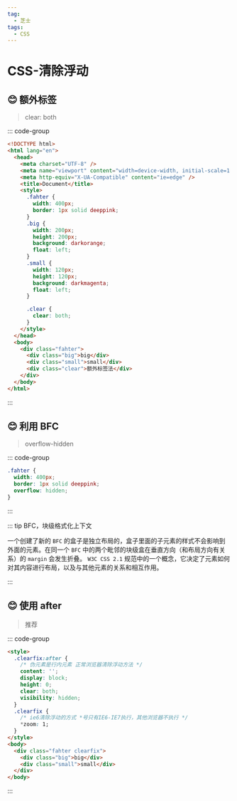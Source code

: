 ```yaml
---
tag:
  - 芝士
tags:
  - CSS
---
```


# CSS-清除浮动

## 😊 额外标签

> clear: both

::: code-group

```html
<!DOCTYPE html>
<html lang="en">
  <head>
    <meta charset="UTF-8" />
    <meta name="viewport" content="width=device-width, initial-scale=1.0" />
    <meta http-equiv="X-UA-Compatible" content="ie=edge" />
    <title>Document</title>
    <style>
      .fahter {
        width: 400px;
        border: 1px solid deeppink;
      }
      .big {
        width: 200px;
        height: 200px;
        background: darkorange;
        float: left;
      }
      .small {
        width: 120px;
        height: 120px;
        background: darkmagenta;
        float: left;
      }

      .clear {
        clear: both;
      }
    </style>
  </head>
  <body>
    <div class="fahter">
      <div class="big">big</div>
      <div class="small">small</div>
      <div class="clear">额外标签法</div>
    </div>
  </body>
</html>
```

:::

## 😊 利用 BFC

> overflow-hidden

::: code-group

```css
.fahter {
  width: 400px;
  border: 1px solid deeppink;
  overflow: hidden;
}
```

:::

::: tip BFC，块级格式化上下文

一个创建了新的 `BFC` 的盒子是独立布局的，盒子里面的子元素的样式不会影响到外面的元素。在同一个 `BFC` 中的两个毗邻的块级盒在垂直方向（和布局方向有关系）的 `margin` 会发生折叠。 `W3C CSS 2.1` 规范中的一个概念，它决定了元素如何对其内容进行布局，以及与其他元素的关系和相互作用。

:::

## 😊 使用 after

> 推荐

::: code-group

```html
<style>
  .clearfix:after {
    /* 伪元素是行内元素 正常浏览器清除浮动方法 */
    content: '';
    display: block;
    height: 0;
    clear: both;
    visibility: hidden;
  }
  .clearfix {
    /* ie6清除浮动的方式 *号只有IE6-IE7执行，其他浏览器不执行 */
    *zoom: 1;
  }
</style>
<body>
  <div class="fahter clearfix">
    <div class="big">big</div>
    <div class="small">small</div>
  </div>
</body>
```

:::
